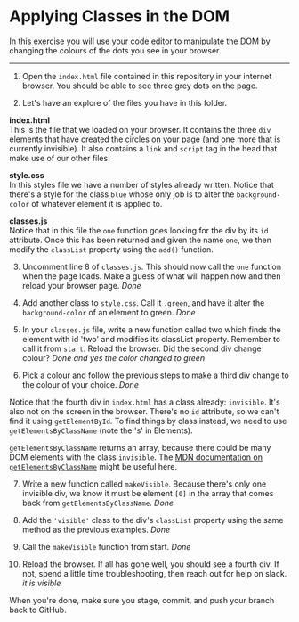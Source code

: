 
# Applying Classes in the DOM

In this exercise you will use your code editor to manipulate the DOM by changing the colours of the dots you see in your browser.

---

1. Open the `index.html` file contained in this repository in your internet browser. You should be able to see three grey dots on the page.

2. Let's have an explore of the files you have in this folder.

**index.html**\
This is the file that we loaded on your browser. It contains the three `div` elements that have created the circles on your page (and one more that is currently invisible). It also contains a `link` and `script` tag in the head that make use of our other files.

**style.css**\
In this styles file we have a number of styles already written. Notice that there's a style for the class `blue` whose only job is to alter the `background-color` of whatever element it is applied to. 

**classes.js**\
Notice that in this file the `one` function goes looking for the div by its `id` attribute. Once this has been returned and given the name `one`, we then modify the `classList` property using the `add()` function. 

3. Uncomment line 8 of `classes.js`. This should now call the `one` function when the page loads. Make a guess of what will happen now and then reload your browser page. *Done*

4. Add another class to `style.css`. Call it `.green`, and have it alter the `background-color` of an element to green. *Done*

5. In your `classes.js` file, write a new function called two which finds the element with id 'two' and modifies its classList property. Remember to call it from `start`.
Reload the browser. Did the second div change colour? *Done and yes the color changed to green*

6. Pick a colour and follow the previous steps to make a third div change to the colour of your choice.
*Done*

Notice that the fourth div in `index.html` has a class already: `invisible`. It's also not on the screen in the browser. There's no `id` attribute, so we can't find it using `getElementById`. To find things by class instead, we need to use `getElementsByClassName` (note the 's' in Elements). 

`getElementsByClassName` returns an array, because there could be many DOM elements with the class `invisible`. The [MDN documentation on `getElementsByClassName`](https://developer.mozilla.org/en-US/docs/Web/API/Document/getElementsByClassName) might be useful here.

7. Write a new function called `makeVisible`.  Because there's only one invisible div, we know it must be element `[0]` in the array that comes back from `getElementsByClassName`. *Done*

6. Add the `'visible'` class to the div's `classList` property using the same method as the previous examples. *Done*

7. Call the `makeVisible` function from start. *Done*

8. Reload the browser. If all has gone well, you should see a fourth div. If not, spend a little time troubleshooting, then reach out for help on slack. *it is visible*

When you're done, make sure you stage, commit, and push your branch back to GitHub.
